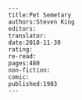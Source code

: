 
    ---
    title:Pet Semetary
    authors:Steven King
    editors:
    translator:
    date:2018-11-30
    rating:
    re-read:
    pages:480
    non-fiction:
    comic:
    published:1983
    ---

    